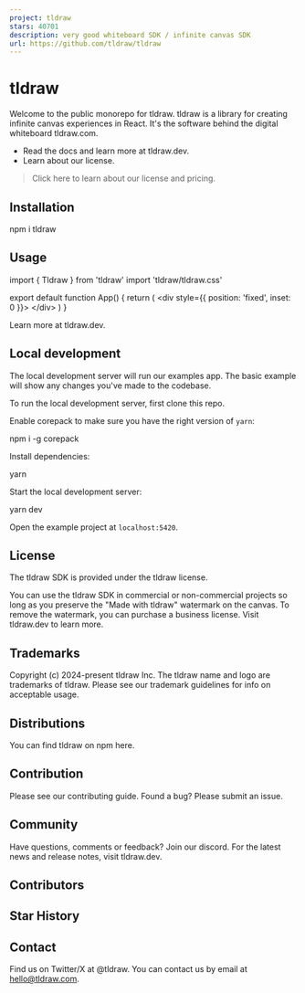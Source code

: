 ```yaml
---
project: tldraw
stars: 40701
description: very good whiteboard SDK / infinite canvas SDK
url: https://github.com/tldraw/tldraw
---
```


tldraw
======

Welcome to the public monorepo for tldraw. tldraw is a library for creating infinite canvas experiences in React. It's the software behind the digital whiteboard tldraw.com.

-   Read the docs and learn more at tldraw.dev.
-   Learn about our license.

> Click here to learn about our license and pricing.

Installation
------------

npm i tldraw

Usage
-----

import { Tldraw } from 'tldraw'
import 'tldraw/tldraw.css'

export default function App() {
	return (
		<div style\={{ position: 'fixed', inset: 0 }}\>
			<Tldraw />
		</div\>
	)
}

Learn more at tldraw.dev.

Local development
-----------------

The local development server will run our examples app. The basic example will show any changes you've made to the codebase.

To run the local development server, first clone this repo.

Enable corepack to make sure you have the right version of `yarn`:

npm i -g corepack

Install dependencies:

yarn

Start the local development server:

yarn dev

Open the example project at `localhost:5420`.

License
-------

The tldraw SDK is provided under the tldraw license.

You can use the tldraw SDK in commercial or non-commercial projects so long as you preserve the "Made with tldraw" watermark on the canvas. To remove the watermark, you can purchase a business license. Visit tldraw.dev to learn more.

Trademarks
----------

Copyright (c) 2024-present tldraw Inc. The tldraw name and logo are trademarks of tldraw. Please see our trademark guidelines for info on acceptable usage.

Distributions
-------------

You can find tldraw on npm here.

Contribution
------------

Please see our contributing guide. Found a bug? Please submit an issue.

Community
---------

Have questions, comments or feedback? Join our discord. For the latest news and release notes, visit tldraw.dev.

Contributors
------------

Star History
------------

Contact
-------

Find us on Twitter/X at @tldraw. You can contact us by email at hello@tldraw.com.
